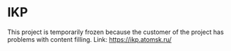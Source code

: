 # IKP

This project is temporarily frozen because the customer of the project has problems with content filling. Link: https://ikp.atomsk.ru/
